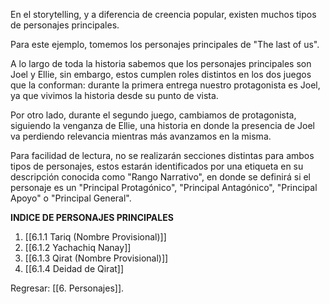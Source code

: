 
En el storytelling, y a diferencia de creencia popular, existen muchos tipos de personajes principales.

Para este ejemplo, tomemos los personajes principales de "The last of us".

A lo largo de toda la historia sabemos que los personajes principales son Joel y Ellie, sin embargo, estos cumplen roles distintos en los dos juegos que la conforman: durante la primera entrega nuestro protagonista es Joel, ya que vivimos la historia desde su punto de vista.

Por otro lado, durante el segundo juego, cambiamos de protagonista, siguiendo la venganza de Ellie, una historia en donde la presencia de Joel va perdiendo relevancia mientras más avanzamos en la misma.

Para facilidad de lectura, no se realizarán secciones distintas para ambos tipos de personajes, estos estarán identificados por una etiqueta en su descripción conocida como "Rango Narrativo", en donde se definirá si el personaje es un "Principal Protagónico", "Principal Antagónico", "Principal Apoyo" o "Principal General".

**INDICE DE PERSONAJES PRINCIPALES**
1. [[6.1.1 Tariq (Nombre Provisional)]]
2. [[6.1.2 Yachachiq Nanay]]
3. [[6.1.3 Qirat (Nombre Provisional)]]
4. [[6.1.4 Deidad de Qirat]]

Regresar: [[6. Personajes]].